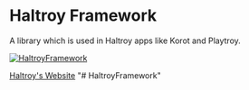 # Haltroy Framework
A library which is used in Haltroy apps like Korot and Playtroy.


[![HaltroyFramework](https://img.shields.io/nuget/v/HaltroyFramework.svg?style=flat&label=HaltroyFramework)](https://www.nuget.org/packages/HaltroyFramework/)


[Haltroy's Website](http://haltroy.com "Haltroy's Website")
"# HaltroyFramework" 
